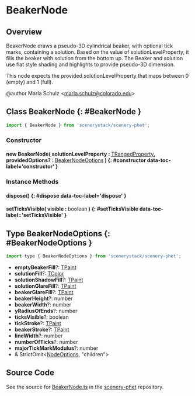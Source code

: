 # BeakerNode

## Overview

BeakerNode draws a pseudo-3D cylindrical beaker, with optional tick marks, containing a solution.
Based on the value of solutionLevelProperty, it fills the beaker with solution from the bottom up.
The Beaker and solution use flat style shading and highlights to provide pseudo-3D dimension.

This node expects the provided solutionLevelProperty that maps between 0 (empty) and 1 (full).

@author Marla Schulz &lt;marla.schulz@colorado.edu&gt;

## Class BeakerNode {: #BeakerNode }


```js
import { BeakerNode } from 'scenerystack/scenery-phet';
```
### Constructor

#### new BeakerNode( solutionLevelProperty : <span style="font-weight: 400;">[TRangedProperty](../axon/TRangedProperty.md)</span>, providedOptions? : <span style="font-weight: 400;">[BeakerNodeOptions](../scenery-phet/BeakerNode.md#BeakerNodeOptions)</span> ) {: #constructor data-toc-label='constructor' }

### Instance Methods

#### dispose() {: #dispose data-toc-label='dispose' }

#### setTicksVisible( visible : <span style="font-weight: 400;"><span style="color: hsla(calc(var(--md-hue) + 180deg),80%,40%,1);">boolean</span></span> ) {: #setTicksVisible data-toc-label='setTicksVisible' }



## Type BeakerNodeOptions {: #BeakerNodeOptions }


```js
import type { BeakerNodeOptions } from 'scenerystack/scenery-phet';
```


- **emptyBeakerFill**?: [TPaint](../scenery/TPaint.md)
- **solutionFill**?: [TColor](../scenery/TColor.md)
- **solutionShadowFill**?: [TPaint](../scenery/TPaint.md)
- **solutionGlareFill**?: [TPaint](../scenery/TPaint.md)
- **beakerGlareFill**?: [TPaint](../scenery/TPaint.md)
- **beakerHeight**?: <span style="color: hsla(calc(var(--md-hue) + 180deg),80%,40%,1);">number</span>
- **beakerWidth**?: <span style="color: hsla(calc(var(--md-hue) + 180deg),80%,40%,1);">number</span>
- **yRadiusOfEnds**?: <span style="color: hsla(calc(var(--md-hue) + 180deg),80%,40%,1);">number</span>
- **ticksVisible**?: <span style="color: hsla(calc(var(--md-hue) + 180deg),80%,40%,1);">boolean</span>
- **tickStroke**?: [TPaint](../scenery/TPaint.md)
- **beakerStroke**?: [TPaint](../scenery/TPaint.md)
- **lineWidth**?: <span style="color: hsla(calc(var(--md-hue) + 180deg),80%,40%,1);">number</span>
- **numberOfTicks**?: <span style="color: hsla(calc(var(--md-hue) + 180deg),80%,40%,1);">number</span>
- **majorTickMarkModulus**?: <span style="color: hsla(calc(var(--md-hue) + 180deg),80%,40%,1);">number</span>
- &amp; StrictOmit&lt;[NodeOptions](../scenery/Node.md#NodeOptions), "children"&gt;




## Source Code

See the source for [BeakerNode.ts](https://github.com/phetsims/scenery-phet/blob/main/js/BeakerNode.ts) in the [scenery-phet](https://github.com/phetsims/scenery-phet) repository.
